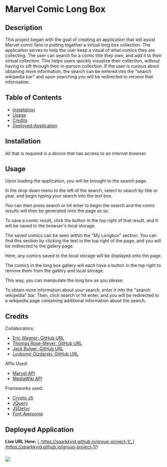 # Marvel Comic Long Box

## Description
This project began with the goal of creating an application that will assist Marvel comic fans in putting together a virtual long box collection. The applicaiton serves to help the user keep a visual of what comics they are collecting. The user can search for a comic title they own, and add it to their virtual collection. This helps users quickly visualize their collection, without having to sift through their in-person collection. If the user is curious about obtaining more information, the search can be entered into the "search wikipedia bar" and upon searching you will be redirected to recieve that information.
## Table of Contents
- [Installation](#installation)
- [Usage](#usage)
- [Credits](#credits)
- [Deployed-Application](#deployed-application)

## Installation
All that is required is a device that has access to an internet browser.

## Usage
Upon loading the application, you will be brought to the search page.

In the drop down menu to the left of the search, select to search by title or year, and begin typing your search into the text box.

You can then press search or hit enter to begin the search and the comic results will then be generated onto the page as so.

To save a comic result, click the button in the top right of that result, and it will be saved to the browser's local storage.

The saved comics can be seen within the "My Longbox" section. You can find this section by clicking the text in the top right of the page, and you will be redirected to the gallery page.

Here, any comics saved to the local storage will be displayed onto the page.

The comics in the long box gallery will each have a button in the top right to remove them from the gallery and local storage.

This way, you can manipulate the long box as you please.

To obtain more information about your search, enter it into the "search wikipedia" bar. Then, click search or hit enter, and you will be redirected to a wikipedia page containing additional information about the search.

## Credits
Collaborators:
- [Eric Wagner: GitHub URL](https://github.com/SparkkyJD)
- [Thomas Rose-Meyer: GitHub URL](https://github.com/PrettiestRobot)
- [Jack Bulger: GitHub URL](https://github.com/jebulger?tab=repositories)
- [Lyubomir Gizdarski: GitHub URL](https://github.com/lyubomirg1995)

APIs Used:
- [Marvel API](https://developer.marvel.com/)
- [MediaWiki API](https://www.mediawiki.org/wiki/API:Tutorial)

Frameworks used:
- [Crypto JS](https://cdnjs.cloudflare.com/ajax/libs/crypto-js/4.1.1/crypto-js.min.js)
- [JQuery](https://code.jquery.com/jquery-3.5.1.min.js)
- [JSDelivr](https://cdn.jsdelivr.net/npm/bulma@0.9.4/css/bulma.min.css)
- [Font Awesome](https://cdnjs.cloudflare.com/ajax/libs/font-awesome/6.4.0/css/all.min.css)

## Deployed Application
**Live URL Here:** [_https://sparkkyjd.github.io/group-project-1/_](https://sparkkyjd.github.io/group-project-1/)

### ![](./assets/images/project-full-size.png)